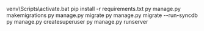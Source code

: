 venv\Scripts\activate.bat
pip install -r requirements.txt
py manage.py makemigrations
py manage.py migrate
py manage.py migrate --run-syncdb
py manage.py createsuperuser
py manage.py runserver